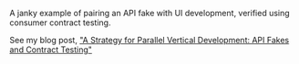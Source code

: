 A janky example of pairing an API fake with UI development, verified using consumer contract testing.

See my blog post, ["A Strategy for Parallel Vertical Development: API Fakes and Contract Testing"](https://medium.com/@patrick.winters/a-strategy-for-parallel-vertical-development-70fb18e04acd)
